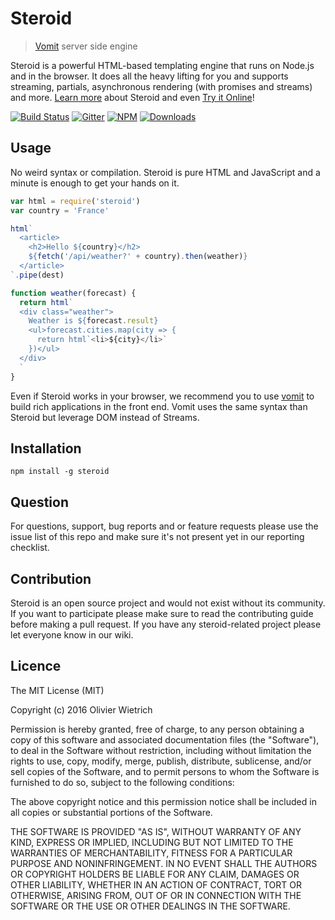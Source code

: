 # Steroid

  > [Vomit](http://github.com/bredele/vomit) server side engine

Steroid is a powerful HTML-based templating engine that runs on Node.js and in the browser. It does all the heavy lifting for you and supports streaming, partials, asynchronous rendering (with promises and streams) and more.
[Learn more]() about Steroid and even [Try it Online]()!

[![Build Status](https://travis-ci.org/bredele/steroid.svg?branch=master)](https://travis-ci.org/bredele/steroid)
[![Gitter](https://badges.gitter.im/Join%20Chat.svg)](https://gitter.im/vomitjs/Lobby)
[![NPM](https://img.shields.io/npm/v/steroid.svg)](https://www.npmjs.com/package/steroid)
[![Downloads](https://img.shields.io/npm/dm/steroid.svg)](http://npm-stat.com/charts.html?package=steroid)


## Usage

No weird syntax or compilation. Steroid is pure HTML and JavaScript and a minute is enough to get your hands on it.

```javascript
var html = require('steroid')
var country = 'France'

html`
  <article>
    <h2>Hello ${country}</h2>
    ${fetch('/api/weather?' + country).then(weather)}
  </article>
`.pipe(dest)

function weather(forecast) {
  return html`
  <div class="weather">
    Weather is ${forecast.result}
    <ul>forecast.cities.map(city => {
      return html`<li>${city}</li>`
    })</ul>
  </div>
  `
}
```

Even if Steroid works in your browser, we recommend you to use [vomit](http://github.com/bredele/vomit) to build rich applications in the front end. Vomit uses the same syntax than Steroid but leverage DOM instead of Streams.


## Installation

```shell
npm install -g steroid
```

## Question

For questions, support, bug reports and or feature requests please use the issue list of this repo and make sure it's not present yet in our reporting checklist.

## Contribution

Steroid is an open source project and would not exist without its community. If you want to participate please make sure to read the contributing guide before making a pull request. If you have any steroid-related project please let everyone know in our wiki.

## Licence

The MIT License (MIT)

Copyright (c) 2016 Olivier Wietrich

Permission is hereby granted, free of charge, to any person obtaining a copy
of this software and associated documentation files (the "Software"), to deal
in the Software without restriction, including without limitation the rights
to use, copy, modify, merge, publish, distribute, sublicense, and/or sell
copies of the Software, and to permit persons to whom the Software is
furnished to do so, subject to the following conditions:

The above copyright notice and this permission notice shall be included in all
copies or substantial portions of the Software.

THE SOFTWARE IS PROVIDED "AS IS", WITHOUT WARRANTY OF ANY KIND, EXPRESS OR
IMPLIED, INCLUDING BUT NOT LIMITED TO THE WARRANTIES OF MERCHANTABILITY,
FITNESS FOR A PARTICULAR PURPOSE AND NONINFRINGEMENT. IN NO EVENT SHALL THE
AUTHORS OR COPYRIGHT HOLDERS BE LIABLE FOR ANY CLAIM, DAMAGES OR OTHER
LIABILITY, WHETHER IN AN ACTION OF CONTRACT, TORT OR OTHERWISE, ARISING FROM,
OUT OF OR IN CONNECTION WITH THE SOFTWARE OR THE USE OR OTHER DEALINGS IN THE
SOFTWARE.
